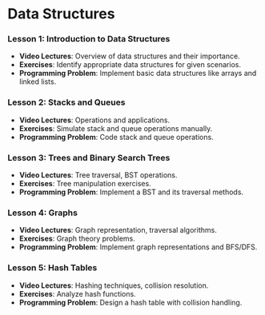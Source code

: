 # Data Structures

### Lesson 1: Introduction to Data Structures
- **Video Lectures**: Overview of data structures and their importance.
- **Exercises**: Identify appropriate data structures for given scenarios.
- **Programming Problem**: Implement basic data structures like arrays and linked lists.

### Lesson 2: Stacks and Queues
- **Video Lectures**: Operations and applications.
- **Exercises**: Simulate stack and queue operations manually.
- **Programming Problem**: Code stack and queue operations.

### Lesson 3: Trees and Binary Search Trees
- **Video Lectures**: Tree traversal, BST operations.
- **Exercises**: Tree manipulation exercises.
- **Programming Problem**: Implement a BST and its traversal methods.

### Lesson 4: Graphs
- **Video Lectures**: Graph representation, traversal algorithms.
- **Exercises**: Graph theory problems.
- **Programming Problem**: Implement graph representations and BFS/DFS.

### Lesson 5: Hash Tables
- **Video Lectures**: Hashing techniques, collision resolution.
- **Exercises**: Analyze hash functions.
- **Programming Problem**: Design a hash table with collision handling.

